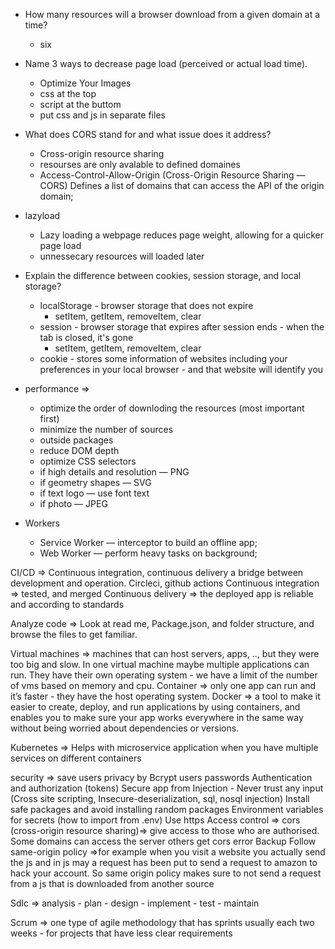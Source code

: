 - How many resources will a browser download from a given domain at a time?
  - six
- Name 3 ways to decrease page load (perceived or actual load time).
  - Optimize Your Images
  - css at the top
  - script at the buttom
  - put css and js in separate files
- What does CORS stand for and what issue does it address?
  - Cross-origin resource sharing
  - resourses are only avalable to defined domaines
  - Access-Control-Allow-Origin (Cross-Origin Resource Sharing — CORS) Defines a list of domains that can access the API of the origin domain;
- lazyload
  - Lazy loading a webpage reduces page weight, allowing for a quicker page load
  - unnessecary resources will loaded later
- Explain the difference between cookies, session storage, and local storage?

  - localStorage - browser storage that does not expire
    - setItem, getItem, removeItem, clear
  - session - browser storage that expires after session ends - when the tab is closed, it's gone
    - setItem, getItem, removeItem, clear
  - cookie - stores some information of websites including your preferences in your local browser - and
    that website will identify you

- performance =>

  - optimize the order of downloding the resources (most important first)
  - minimize the number of sources
  - outside packages
  - reduce DOM depth
  - optimize CSS selectors
  - if high details and resolution — PNG
  - if geometry shapes — SVG
  - if text logo — use font text
  - if photo — JPEG

- Workers

  - Service Worker — interceptor to build an offline app;
  - Web Worker — perform heavy tasks on background;

CI/CD =>
Continuous integration, continuous delivery
a bridge between development and operation. Circleci, github actions
Continuous integration => tested, and merged
Continuous delivery => the deployed app is reliable and according to standards

Analyze code =>
Look at read me, Package.json, and folder structure, and browse the files to get familiar.

Virtual machines => machines that can host servers, apps, .., but they were too big and slow. In one virtual machine maybe multiple applications can run. They have their own operating system - we have a limit of the number of vms based on memory and cpu.
Container => only one app can run and it’s faster - they have the host operating system.
Docker => a tool to make it easier to create, deploy, and run applications by using containers, and enables you to make sure your app works everywhere in the same way without being worried about dependencies or versions.

Kubernetes =>
Helps with microservice application when you have multiple services on different containers

security =>
save users privacy by Bcrypt users passwords
Authentication and authorization (tokens)
Secure app from Injection - Never trust any input (Cross site scripting, Insecure-deserialization, sql, nosql injection)
Install safe packages and avoid installing random packages
Environment variables for secrets (how to import from .env)
Use https
Access control => cors (cross-origin resource sharing)=> give access to those who are authorised. Some domains can access the server others get cors error
Backup
Follow same-origin policy =>for example when you visit a website you actually send the js and in js may a request has been put to send a request to amazon to hack your account. So same origin policy makes sure to not send a request from a js that is downloaded from another source

Sdlc => analysis - plan - design - implement - test - maintain

Scrum => one type of agile methodology that has sprints usually each two weeks - for projects that have less clear requirements
